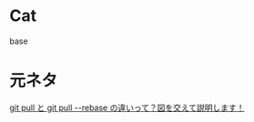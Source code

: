 # Cat

base

# 元ネタ

[git pull と git pull --rebase の違いって？図を交えて説明します！](http://kray.jp/blog/git-pull-rebase/)
